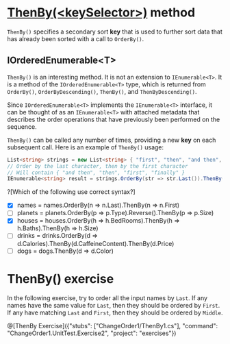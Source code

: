 [//]: # (GENERATED FILE -- DO NOT EDIT)
# [ThenBy(&lt;keySelector&gt;)](https://msdn.microsoft.com/en-us/library/bb534743%28v=vs.110%29.aspx) method
`ThenBy()` specifies a secondary sort **key** that is used to further sort data that has already been sorted with a call to `OrderBy()`.

## IOrderedEnumerable&lt;T&gt;
`ThenBy()` is an interesting method. It is not an extension to `IEnumerable<T>`. It is a method of the `IOrderedEnumerable<T>` type, which is returned from `OrderBy()`, `OrderByDescending()`, `ThenBy()`, and `ThenByDescending()`.

Since `IOrderedEnumerable<T>` implements the `IEnumerable<T>` interface, it can be thought of as an `IEnumerable<T>` with attached metadata that describes the order operations that have previously been performed on the sequence.

`ThenBy()` can be called any number of times, providing a new **key** on each subsequent call. Here is an example of `ThenBy()` usage:

```csharp
List<string> strings = new List<string> { "first", "then", "and then", "finally" };
// Order by the last character, then by the first character
// Will contain { "and then", "then", "first", "finally" }
IEnumerable<string> result = strings.OrderBy(str => str.Last()).ThenBy(str => str.First());
```

?[Which of the following use correct syntax?]
 - [x] names = names.OrderBy(n => n.Last).ThenBy(n => n.First)
 - [ ] planets = planets.OrderBy(p => p.Type).Reverse().ThenBy(p => p.Size)
 - [x] houses = houses.OrderBy(h => h.BedRooms).ThenBy(h => h.Baths).ThenBy(h => h.Size)
 - [ ] drinks = drinks.OrderBy(d => d.Calories).ThenBy(d.CaffeineContent).ThenBy(d.Price)
 - [ ] dogs = dogs.ThenBy(d => d.Color)

# ThenBy() exercise
In the following exercise, try to order all the input names by `Last`. If any names have the same value for `Last`, then they should be ordered by `First`. If any have matching `Last` and `First`, then they should be ordered by `Middle`.

@[ThenBy Exercise]({"stubs": ["ChangeOrder1/ThenBy1.cs"], "command": "ChangeOrder1.UnitTest.Exercise2", "project": "exercises"})
